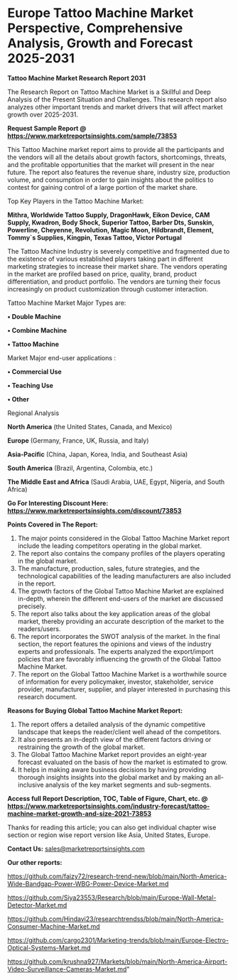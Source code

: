 # Europe Tattoo Machine Market Perspective, Comprehensive Analysis, Growth and Forecast 2025-2031

<strong>Tattoo Machine Market Research Report 2031</strong>

The Research Report on Tattoo Machine Market is a Skillful and Deep Analysis of the Present Situation and Challenges. This research report also analyzes other important trends and market drivers that will affect market growth over 2025-2031.

<strong>Request Sample Report @ <a href=https://www.marketreportsinsights.com/sample/73853>https://www.marketreportsinsights.com/sample/73853</a></strong>

This Tattoo Machine market report aims to provide all the participants and the vendors will all the details about growth factors, shortcomings, threats, and the profitable opportunities that the market will present in the near future. The report also features the revenue share, industry size, production volume, and consumption in order to gain insights about the politics to contest for gaining control of a large portion of the market share.

Top Key Players in the Tattoo Machine Market:

<strong>Mithra, Worldwide Tattoo Supply, DragonHawk, Eikon Device, CAM Supply, Kwadron, Body Shock, Superior Tattoo, Barber Dts, Sunskin, Powerline, Cheyenne, Revolution, Magic Moon, Hildbrandt, Element, Tommy`s Supplies, Kingpin, Texas Tattoo, Victor Portugal</strong>

The Tattoo Machine Industry is severely competitive and fragmented due to the existence of various established players taking part in different marketing strategies to increase their market share. The vendors operating in the market are profiled based on price, quality, brand, product differentiation, and product portfolio. The vendors are turning their focus increasingly on product customization through customer interaction.

Tattoo Machine Market Major Types are:

<strong>• Double Machine

• Combine Machine

• Tattoo Machine</strong>

Market Major end-user applications :

<strong>• Commercial Use

• Teaching Use

• Other</strong>

Regional Analysis

</u><strong><b>North America</b></strong> (the United States, Canada, and Mexico)

<strong><b>Europe </b></strong>(Germany, France, UK, Russia, and Italy)

<strong><b>Asia-Pacific</b></strong> (China, Japan, Korea, India, and Southeast Asia)

<strong><b>South America</b></strong> (Brazil, Argentina, Colombia, etc.)

<strong><b>The Middle East and Africa</b></strong> (Saudi Arabia, UAE, Egypt, Nigeria, and South Africa)

<strong>Go For Interesting Discount Here: <a href=https://www.marketreportsinsights.com/discount/73853>https://www.marketreportsinsights.com/discount/73853</a></strong>

<strong>Points Covered in The Report:</strong>
<ol>
  <li>The major points considered in the Global Tattoo Machine Market report include the leading competitors operating in the global market.</li>
  <li>The report also contains the company profiles of the players operating in the global market.</li>
  <li>The manufacture, production, sales, future strategies, and the technological capabilities of the leading manufacturers are also included in the report.</li>
  <li>The growth factors of the Global Tattoo Machine Market are explained in-depth, wherein the different end-users of the market are discussed precisely.</li>
  <li>The report also talks about the key application areas of the global market, thereby providing an accurate description of the market to the readers/users.</li>
  <li>The report incorporates the SWOT analysis of the market. In the final section, the report features the opinions and views of the industry experts and professionals. The experts analyzed the export/import policies that are favorably influencing the growth of the Global Tattoo Machine Market.</li>
  <li>The report on the Global Tattoo Machine Market is a worthwhile source of information for every policymaker, investor, stakeholder, service provider, manufacturer, supplier, and player interested in purchasing this research document.</li>
</ol>
<strong>Reasons for Buying Global Tattoo Machine Market Report:</strong>

<ol>
  <li>The report offers a detailed analysis of the dynamic competitive landscape that keeps the reader/client well ahead of the competitors.</li>
  <li>It also presents an in-depth view of the different factors driving or restraining the growth of the global market.</li>
  <li>The Global Tattoo Machine Market report provides an eight-year forecast evaluated on the basis of how the market is estimated to grow.</li>
  <li>It helps in making aware business decisions by having providing thorough insights insights into the global market and by making an all-inclusive analysis of the key market segments and sub-segments.</li>
</ol>
<strong>Access full Report Description, TOC, Table of Figure, Chart, etc. @ <a href=https://www.marketreportsinsights.com/industry-forecast/tattoo-machine-market-growth-and-size-2021-73853>https://www.marketreportsinsights.com/industry-forecast/tattoo-machine-market-growth-and-size-2021-73853</a></strong>


Thanks for reading this article; you can also get individual chapter wise section or region wise report version like Asia, United States, Europe.

<strong>Contact Us:</strong>
sales@marketreportsinsights.com

<strong>Our other reports:</strong>

<a href=https://github.com/faizy72/research-trend-new/blob/main/North-America-Wide-Bandgap-Power-WBG-Power-Device-Market.md>https://github.com/faizy72/research-trend-new/blob/main/North-America-Wide-Bandgap-Power-WBG-Power-Device-Market.md</a>

<a href=https://github.com/Siya23553/Research/blob/main/Europe-Wall-Metal-Detector-Market.md>https://github.com/Siya23553/Research/blob/main/Europe-Wall-Metal-Detector-Market.md</a>

<a href=https://github.com/Hindavi23/researchtrendss/blob/main/North-America-Consumer-Machine-Market.md>https://github.com/Hindavi23/researchtrendss/blob/main/North-America-Consumer-Machine-Market.md</a>

<a href=https://github.com/cargo2301/Marketing-trends/blob/main/Europe-Electro-Optical-Systems-Market.md>https://github.com/cargo2301/Marketing-trends/blob/main/Europe-Electro-Optical-Systems-Market.md</a>

<a href=https://github.com/krushna927/Markets/blob/main/North-America-Airport-Video-Surveillance-Cameras-Market.md>https://github.com/krushna927/Markets/blob/main/North-America-Airport-Video-Surveillance-Cameras-Market.md</a>"
